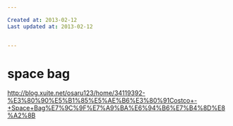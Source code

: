 ```yaml
---

Created at: 2013-02-12
Last updated at: 2013-02-12


---
```


# space bag


http://blog.xuite.net/osaru123/home/34119392-%E3%80%90%E5%B1%85%E5%AE%B6%E3%80%91Costco+-+Space+Bag%E7%9C%9F%E7%A9%BA%E6%94%B6%E7%B4%8D%E8%A2%8B

